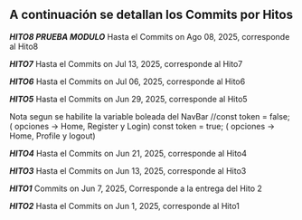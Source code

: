 ## A continuación se detallan los Commits por Hitos

***HITO8 PRUEBA MODULO***
Hasta el Commits on Ago 08, 2025, corresponde al Hito8

***HITO7***
Hasta el Commits on Jul 13, 2025, corresponde al Hito7

***HITO6***
Hasta el Commits on Jul 06, 2025, corresponde al Hito6

***HITO5***
Hasta el Commits on Jun 29, 2025, corresponde al Hito5

Nota  segun se habilite la variable boleada  del NavBar 
//const token = false; ( opciones -> Home, Register y Login)
  const token = true; ( opciones -> Home, Profile y logout)

***HITO4***
Hasta el Commits on Jun 21, 2025, corresponde al Hito4

***HITO3***
Hasta el Commits on Jun 13, 2025, corresponde al Hito3

***HITO1***
Commits on Jun 7, 2025, Corresponde a la entrega del Hito 2

***HITO2***
Hasta el Commits on Jun 1, 2025, corresponde al Hito1


